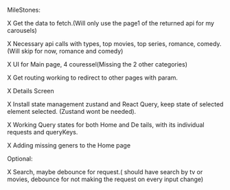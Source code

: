 MileStones:

X Get the data to fetch.(Will only use the page1 of the returned api for my carousels)

X Necessary api calls with types, top movies, top series, romance, comedy.(Will skip for now, romance and comedy)

X UI for Main page, 4 couressel(Missing the 2 other categories)

X Get routing working to redirect to other pages with param.

X Details Screen

X Install state management zustand and React Query, keep state of selected element selected. (Zustand wont be needed).

X Working Query states for both Home and De tails, with its individual requests and queryKeys.

X Adding missing geners to the Home page

Optional:

X Search, maybe debounce for request.( should have search by tv or movies, debounce for not making the request on every input change)